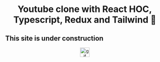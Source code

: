 <div id="header" align="center">
  <h1>
    Youtube clone with React HOC, Typescript, Redux and Tailwind 🚀
  </h1>
</div>
<div>
  <h2>This site is under construction</h2>
</div> 
<div id="footer" align="center">
      <img src="https://media.giphy.com/media/JIX9t2j0ZTN9S/giphy.gif" width="30px" alt="gif" />
</div>
